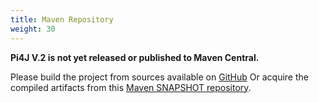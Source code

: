 ```yaml
---
title: Maven Repository
weight: 30
---
```


**Pi4J V.2 is not yet released or published to Maven Central.**

Please build the project from sources available on [GitHub](https://github.com/Pi4J/pi4j-v2)
Or acquire the compiled artifacts from this [Maven SNAPSHOT repository](https://oss.sonatype.org/index.html#nexus-search;gav~com.pi4j~~2.0-SNAPSHOT~~).
